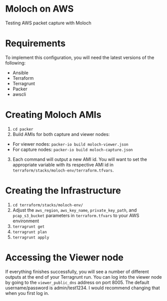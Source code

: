 # Moloch on AWS
Testing AWS packet capture with Moloch

# Requirements

To implement this configuration, you will need the latest versions of the following:

* Ansible
* Terraform
* Terragrunt
* Packer
* awscli

# Creating Moloch AMIs

1. `cd packer`
2. Build AMIs for both capture and viewer nodes:
* For viewer nodes: `packer-io build moloch-viewer.json`
* For capture nodes: `packer-io build moloch-capture.json`
3. Each command will output a new AMI id.  You will want to set the appropriate variable with its respective AMI id in `terraform/stacks/moloch-env/terraform.tfvars`.

# Creating the Infrastructure

1. `cd terraform/stacks/moloch-env/`
2. Adjust the `aws_region`, `aws_key_name`, `private_key_path`, and `pcap_s3_bucket` parameters in `terraform.tfvars` to your AWS environment  
3. `terragrunt get`
4. `terragrunt plan`
5. `terragrunt apply`

# Accessing the Viewer node

If everything finishes successfully, you will see a number of different outputs at the end of your Terragrunt run. You can log into the viewer node by going to the `viewer_public_dns` address on port 8005.  The default username/password is admin/test1234.  I would recommend changing that when you first log in.
